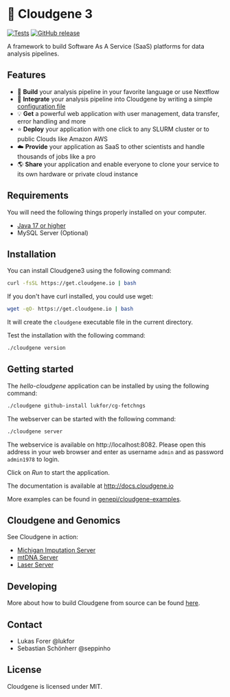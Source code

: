 🧬 Cloudgene 3
================

[![Tests](https://github.com/genepi/cloudgene3/actions/workflows/maven-test.yml/badge.svg?branch=main)](https://github.com/genepi/cloudgene3/actions/workflows/maven-test.yml)
[![GitHub release](https://img.shields.io/github/release/genepi/cloudgene3.svg)](https://GitHub.com/genepi/cloudgene3/releases/)


A framework to build Software As A Service (SaaS) platforms for data analysis pipelines.

## Features

- :wrench: **Build** your analysis pipeline in your favorite language or use Nextflow
- :page_facing_up: **Integrate** your analysis pipeline into Cloudgene by writing a simple [configuration file](http://docs.cloudgene.io/developers/introduction/)
- :bulb: **Get** a powerful web application with user management, data transfer, error handling and more
- :star: **Deploy** your application with one click to any SLURM cluster or to public Clouds like Amazon AWS
- :cloud: **Provide** your application as SaaS to other scientists and handle thousands of jobs like a pro
- :earth_americas: **Share** your application and enable everyone to clone your service to its own hardware or private cloud instance

## Requirements

You will need the following things properly installed on your computer.

* [Java 17 or higher](http://www.oracle.com/technetwork/java/javase/downloads/jdk8-downloads-2133151.html)
* MySQL Server (Optional)


## Installation

You can install Cloudgene3 using the following command:

```bash
curl -fsSL https://get.cloudgene.io | bash
```

If you don't have curl installed, you could use wget:

```bash
wget -qO- https://get.cloudgene.io | bash
```

It will create the `cloudgene` executable file in the current directory.

Test the installation with the following command:

```sh
./cloudgene version
```

## Getting started

The *hello-cloudgene* application can be installed by using the following command:

```sh
./cloudgene github-install lukfor/cg-fetchngs
```

The webserver can be started with the following command:

```sh
./cloudgene server
```

The webservice is available on http://localhost:8082. Please open this address in your web browser and enter as username `admin` and as password `admin1978` to login.

Click on *Run* to start the application.


The documentation is available at http://docs.cloudgene.io

More examples can be found in [genepi/cloudgene-examples](https://github.com/genepi/cloudgene-examples).

## Cloudgene and Genomics

See Cloudgene in action:

- [Michigan Imputation Server](https://imputationserver.sph.umich.edu)
- [mtDNA Server](https://mtdna-server.uibk.ac.at)
- [Laser Server](https://laser.sph.umich.edu)

## Developing

More about how to build Cloudgene from source can be found [here](https://github.com/genepi/cloudgene/blob/master/DEVELOPING.md).

## Contact

- Lukas Forer @lukfor
- Sebastian Schönherr @seppinho

## License

Cloudgene is licensed under MIT.
